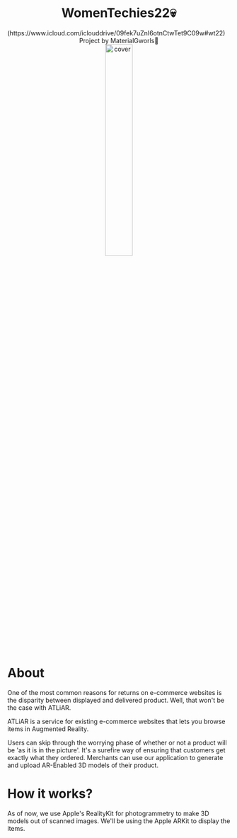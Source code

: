 <h1 align="center">WomenTechies22💀</h1>
(https://www.icloud.com/iclouddrive/09fek7uZnI6otnCtwTet9C09w#wt22)

<div align="center">
Project by MaterialGworls💅
</div>

<div align="center">
  <img width="35%" src="https://cdn.discordapp.com/attachments/960206228817063938/980395454737043486/unknown-modified_2.png" alt="cover" />
  
</div>
<div>
 <h1>About</h1>
One of the most common reasons for returns on e-commerce websites is the disparity between displayed and delivered product. Well, that won't be the case with ATLiAR. 

ATLiAR is a service for existing e-commerce websites that lets you browse items in Augmented Reality.
  
Users can skip through the worrying phase of whether or not a 
product will be 'as it is in the picture'. It's a surefire way of ensuring
that customers get exactly what they ordered. 
Merchants can use our application to generate and upload AR-Enabled 3D models of their product.
</div>

<div>
<h1>How it works?</h1>
As of now, we use Apple's RealityKit for photogrammetry to make 3D models out of scanned images.
We'll be using the Apple ARKit to display the items. 

</div>
